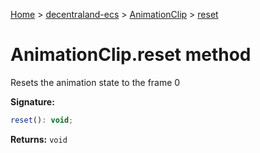 [Home](./index) &gt; [decentraland-ecs](./decentraland-ecs.md) &gt; [AnimationClip](./decentraland-ecs.animationclip.md) &gt; [reset](./decentraland-ecs.animationclip.reset.md)

# AnimationClip.reset method

Resets the animation state to the frame 0

**Signature:**
```javascript
reset(): void;
```
**Returns:** `void`

